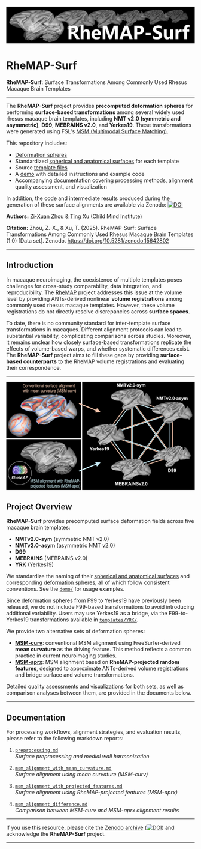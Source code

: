 ![RheMAP-Surf](figures/RheMAP-Surf.png)

# RheMAP-Surf

**RheMAP-Surf**: Surface Transformations Among Commonly Used Rhesus Macaque Brain Templates

---

The **RheMAP-Surf** project provides **precomputed deformation spheres** for performing **surface-based transformations** among several widely used rhesus macaque brain templates, including **NMT v2.0 (symmetric and asymmetric)**, **D99**, **MEBRAINS v2.0**, and **Yerkes19**. These transformations were generated using FSL's [MSM (Multimodal Surface Matching)](https://fsl.fmrib.ox.ac.uk/fsl/fslwiki/MSM).

This repository includes:

- [Deformation spheres](./deformation_spheres/)
- Standardized [spherical and anatomical surfaces](./surfaces/) for each template
- Source [template files](./templates/)
- A [demo](./demo/) with detailed instructions and example code
- Accompanying [documentation](https://github.com/HumanBrainED/RheMAP-Surf#documentation) covering processing methods, alignment quality assessment, and visualization

In addition, the code and intermediate results produced during the generation of these surface alignments are available via Zenodo: [![DOI](https://zenodo.org/badge/DOI/10.5281/zenodo.15642802.svg)](https://doi.org/10.5281/zenodo.15642802)

**Authors:**
[Zi-Xuan Zhou](https://orcid.org/0000-0002-9894-7934) & [Ting Xu](https://github.com/TingsterX) (Child Mind Institute)

**Citation:**
Zhou, Z.-X., & Xu, T. (2025). RheMAP-Surf: Surface Transformations Among Commonly Used Rhesus Macaque Brain Templates (1.0) [Data set]. Zenodo. https://doi.org/10.5281/zenodo.15642802

---

## Introduction

In macaque neuroimaging, the coexistence of multiple templates poses challenges for cross-study comparability, data integration, and reproducibility. The [RheMAP](https://github.com/PRIME-RE/RheMAP) project addresses this issue at the volume level by providing ANTs-derived nonlinear **volume registrations** among commonly used rhesus macaque templates. However, these volume registrations do not directly resolve discrepancies across **surface spaces**.

To date, there is no community standard for inter-template surface transformations in macaques. Different alignment protocols can lead to substantial variability, complicating comparisons across studies. Moreover, it remains unclear how closely surface-based transformations replicate the effects of volume-based warps, and whether systematic differences exist. The **RheMAP-Surf** project aims to fill these gaps by providing **surface-based counterparts** to the RheMAP volume registrations and evaluating their correspondence.

---

![Overview](figures/Overview.png)

## Project Overview

**RheMAP-Surf** provides precomputed surface deformation fields across five macaque brain templates:

- **NMTv2.0-sym** (symmetric NMT v2.0)
- **NMTv2.0-asym** (asymmetric NMT v2.0)
- **D99**
- **MEBRAINS** (MEBRAINS v2.0)
- **YRK** (Yerkes19)

We standardize the naming of their [spherical and anatomical surfaces](./surfaces/) and corresponding [deformation spheres](./deformation_spheres/), all of which follow consistent conventions. See the [`demo/`](./demo/) for usage examples.

Since deformation spheres from F99 to Yerkes19 have previously been released, we do not include F99-based transformations to avoid introducing additional variability. Users may use Yerkes19 as a bridge, via the F99-to-Yerkes19 transformations available in [`templates/YRK/`](./templates/YRK/).

We provide two alternative sets of deformation spheres:

- [**MSM-curv**](./deformation_spheres/standard_alignment/): conventional MSM alignment using FreeSurfer-derived **mean curvature** as the driving feature. This method reflects a common practice in current neuroimaging studies.
- [**MSM-aprx**](./deformation_spheres/approx_volume_alignment/): MSM alignment based on **RheMAP-projected random features**, designed to approximate ANTs-derived volume registrations and bridge surface and volume transformations.

Detailed quality assessments and visualizations for both sets, as well as comparison analyses between them, are provided in the documents below.

---

## Documentation

For processing workflows, alignment strategies, and evaluation results, please refer to the following markdown reports:

1. [`preprocessing.md`](preprocessing.md)  
   *Surface preprocessing and medial wall harmonization*

2. [`msm_alignment_with_mean_curvature.md`](msm_alignment_with_mean_curvature.md)  
   *Surface alignment using mean curvature (MSM-curv)*

3. [`msm_alignment_with_projected_features.md`](msm_alignment_with_projected_features.md)  
   *Surface alignment using RheMAP-projected features (MSM-aprx)*

4. [`msm_alignment_difference.md`](msm_alignment_difference.md)  
   *Comparison between MSM-curv and MSM-aprx alignment results*

---

If you use this resource, please cite the [Zenodo archive](https://doi.org/10.5281/zenodo.15642802) ([![DOI](https://zenodo.org/badge/DOI/10.5281/zenodo.15642802.svg)](https://doi.org/10.5281/zenodo.15642802)) and acknowledge the **RheMAP-Surf** project.

---
